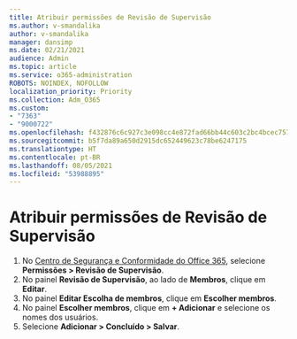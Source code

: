 ```yaml
---
title: Atribuir permissões de Revisão de Supervisão
ms.author: v-smandalika
author: v-smandalika
manager: dansimp
ms.date: 02/21/2021
audience: Admin
ms.topic: article
ms.service: o365-administration
ROBOTS: NOINDEX, NOFOLLOW
localization_priority: Priority
ms.collection: Adm_O365
ms.custom:
- "7363"
- "9000722"
ms.openlocfilehash: f432876c6c927c3e098cc4e872fad66bb44c603c2bc4bcec7570d128ed3523fe
ms.sourcegitcommit: b5f7da89a650d2915dc652449623c78be6247175
ms.translationtype: HT
ms.contentlocale: pt-BR
ms.lasthandoff: 08/05/2021
ms.locfileid: "53988895"
---
```

# <a name="assign-supervisory-review-permissions"></a>Atribuir permissões de Revisão de Supervisão

1. No [Centro de Segurança e Conformidade do Office 365](https://sip.protection.office.com/homepage), selecione **Permissões > Revisão de Supervisão**.
2. No painel **Revisão de Supervisão**, ao lado de **Membros**, clique em **Editar**.
3. No painel **Editar Escolha de membros**, clique em **Escolher membros**.
4. No painel **Escolher membros**, clique em **+ Adicionar** e selecione os nomes dos usuários.
5. Selecione **Adicionar > Concluído > Salvar**.